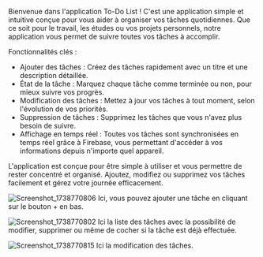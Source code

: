 Bienvenue dans l'application To-Do List ! C'est une application simple et intuitive conçue pour vous aider à organiser vos tâches quotidiennes. Que ce soit pour le travail, les études ou vos projets personnels, notre application vous permet de suivre toutes vos tâches à accomplir.

Fonctionnalités clés :
  - Ajouter des tâches : Créez des tâches rapidement avec un titre et une description détaillée.
  - État de la tâche : Marquez chaque tâche comme terminée ou non, pour mieux suivre vos progrès.
  - Modification des tâches : Mettez à jour vos tâches à tout moment, selon l'évolution de vos priorités.
  - Suppression de tâches : Supprimez les tâches que vous n'avez plus besoin de suivre.
  - Affichage en temps réel : Toutes vos tâches sont synchronisées en temps réel grâce à Firebase, vous permettant d'accéder à vos     informations depuis n'importe quel appareil.

L'application est conçue pour être simple à utiliser et vous permettre de rester concentré et organisé. Ajoutez, modifiez ou supprimez vos tâches facilement et gérez votre journée efficacement.

![Screenshot_1738770806](https://github.com/user-attachments/assets/0d08f735-a055-4240-940e-27ee627bbd50)
Ici, vous pouvez ajouter une tâche en cliquant sur le bouton + en bas.


![Screenshot_1738770802](https://github.com/user-attachments/assets/7387b059-025c-4cd6-aff6-4d6317db011e)
Ici la liste des tâches avec la possibilité de modifier, supprimer ou même de cocher si la tâche est déjà effectuée.


![Screenshot_1738770815](https://github.com/user-attachments/assets/6ee932ab-510a-4cb2-868e-c93de30b818f)
Ici la modification des tâches.
